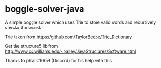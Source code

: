 # boggle-solver-java
A simple boggle solver which uses Trie to store valid words and recursively checks the board.

Trie taken from https://github.com/TaylorBeebe/Trie_Dictionary

Get the structure5 lib from http://www.cs.williams.edu/~bailey/JavaStructures/Software.html

Thanks to phlair#9659 (Discord) for his help with this
